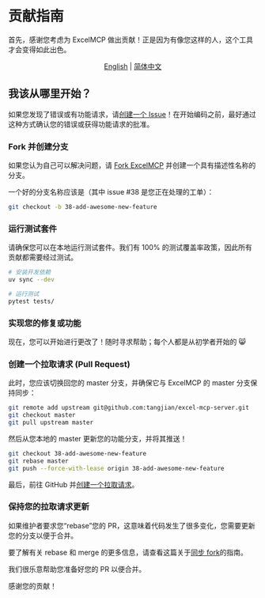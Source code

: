 # 贡献指南

首先，感谢您考虑为 ExcelMCP 做出贡献！正是因为有像您这样的人，这个工具才会变得如此出色。

<div align="center">
<a href="CONTRIBUTING.md">English</a> | <a href="CONTRIBUTING.zh-CN.md">简体中文</a>
</div>

## 我该从哪里开始？

如果您发现了错误或有功能请求，请[创建一个 Issue](https://github.com/tangjian/excel-mcp-server/issues/new)！在开始编码之前，最好通过这种方式确认您的错误或获得功能请求的批准。

### Fork 并创建分支

如果您认为自己可以解决问题，请 [Fork ExcelMCP](https://github.com/tangjian/excel-mcp-server/fork) 并创建一个具有描述性名称的分支。

一个好的分支名称应该是（其中 issue #38 是您正在处理的工单）：

```sh
git checkout -b 38-add-awesome-new-feature
```

### 运行测试套件

请确保您可以在本地运行测试套件。我们有 100% 的测试覆盖率政策，因此所有贡献都需要经过测试。

```sh
# 安装开发依赖
uv sync --dev

# 运行测试
pytest tests/
```

### 实现您的修复或功能

现在，您可以开始进行更改了！随时寻求帮助；每个人都是从初学者开始的 😸

### 创建一个拉取请求 (Pull Request)

此时，您应该切换回您的 master 分支，并确保它与 ExcelMCP 的 master 分支保持同步：

```sh
git remote add upstream git@github.com:tangjian/excel-mcp-server.git
git checkout master
git pull upstream master
```

然后从您本地的 master 更新您的功能分支，并将其推送！

```sh
git checkout 38-add-awesome-new-feature
git rebase master
git push --force-with-lease origin 38-add-awesome-new-feature
```

最后，前往 GitHub 并[创建一个拉取请求](https://github.com/tangjian/excel-mcp-server/compare)。

### 保持您的拉取请求更新

如果维护者要求您“rebase”您的 PR，这意味着代码发生了很多变化，您需要更新您的分支以便于合并。

要了解有关 rebase 和 merge 的更多信息，请查看这篇关于[同步 fork](https://help.github.com/articles/syncing-a-fork)的指南。

我们很乐意帮助您准备好您的 PR 以便合并。

感谢您的贡献！
